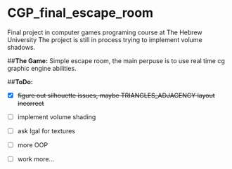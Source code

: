 # CGP_final_escape_room
Final project in computer games programing course at The Hebrew University
The project is still in process trying to implement volume shadows.

##**The Game:**
Simple escape room, the main perpuse is to use real time cg graphic engine abilities.

##**ToDo:**

- [x] ~~figure out silhouette issues, maybe TRIANGLES_ADJACENCY layout incorrect~~
- [ ] implement volume shading
- [ ] ask Igal for textures
- [ ] more OOP
- [ ] work more...

